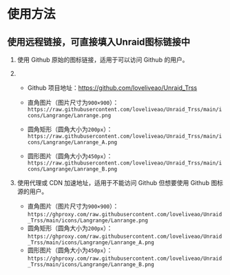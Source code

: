 # 使用方法

## 使用远程链接，可直接填入Unraid图标链接中
1. 使用 Github 原始的图标链接，适用于可以访问 Github 的用户。
2. 
   - Github 项目地址：https://github.com/loveliveao/Unraid_Trss
     
   - 直角图片（图片尺寸为`900×900`）：`https://raw.githubusercontent.com/loveliveao/Unraid_Trss/main/icons/Langrange/Lanrange.png`
   - 圆角矩形（圆角大小为`200px`）：`https://raw.githubusercontent.com/loveliveao/Unraid_Trss/main/icons/Langrange/Lanrange_A.png`
   - 圆形图片（圆角大小为`450px`）：`https://raw.githubusercontent.com/loveliveao/Unraid_Trss/main/icons/Langrange/Lanrange_B.png`
     
3. 使用代理或 CDN 加速地址，适用于不能访问 Github 但想要使用 Github 图标源的用户。

   - 直角图片（图片尺寸为`900×900`）：`https://ghproxy.com/raw.githubusercontent.com/loveliveao/Unraid_Trss/main/icons/Langrange/Lanrange.png`
   - 圆角矩形（圆角大小为`200px`）：`https://ghproxy.com/raw.githubusercontent.com/loveliveao/Unraid_Trss/main/icons/Langrange/Lanrange_A.png`
   - 圆形图片（圆角大小为`450px`）：`https://ghproxy.com/raw.githubusercontent.com/loveliveao/Unraid_Trss/main/icons/Langrange/Lanrange_B.png`
